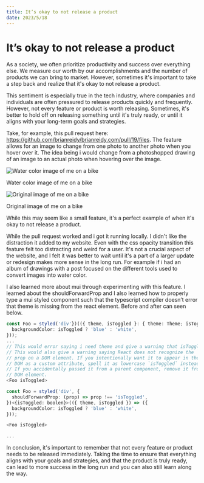 ```yaml
---
title: It’s okay to not release a product
date: 2023/5/18
---
```


# It’s okay to not release a product

As a society, we often prioritize productivity and success over everything else. We measure our worth by our accomplishments and the number of products we can bring to market. However, sometimes it's important to take a step back and realize that it's okay to not release a product.

This sentiment is especially true in the tech industry, where companies and individuals are often pressured to release products quickly and frequently. However, not every feature or product is worth releasing. Sometimes, it's better to hold off on releasing something until it's truly ready, or until it aligns with your long-term goals and strategies.

Take, for example, this pull request here: https://github.com/brianreidy/brianreidy.com/pull/19/files. The feature allows for an image to change from one photo to another photo when you hover over it. The idea being i would change from a photoshopped drawing of an image to an actual photo when hovering over the image.

![Water color image of me on a bike](/brianOnBikeWaterColor.jpeg)

Water color image of me on a bike

![Original image of me on a bike](/brianOnBikeOriginal.jpeg)

Original image of me on a bike

While this may seem like a small feature, it's a perfect example of when it's okay to not release a product.

While the pull request worked and i got it running locally. I didn't like the distraction it added to my website. Even with the css opacity transition this feature felt too distracting and weird for a user. It's not a crucial aspect of the website, and I felt it was better to wait until it's a part of a larger update or redesign makes more sense in the long run. For example if i had an album of drawings with a post focused on the different tools used to convert images into water color.

I also learned more about mui through experimenting with this feature. I learned about the shouldForwardProp and I also learned how to properly type a mui styled component such that the typescript compiler doesn’t error that theme is missing from the react element. Before and after can seen below.

```ts
const Foo = styled('div'})(({ theme, isToggled }: { theme: Theme; isToggled: boolean }) => ({
  backgroundColor: isToggled ? 'blue' : 'white',
}));
...
// This would error saying i need theme and give a warning that isToggled
// This would also give a warning saying React does not recognize the `isToggled`
// prop on a DOM element. If you intentionally want it to appear in the
// DOM as a custom attribute, spell it as lowercase `isToggled` instead.
// If you accidentally passed it from a parent component, remove it from the
// DOM element.
<Foo isToggled>
```

```ts
const Foo = styled('div', {
  shouldForwardProp: (prop) => prop !== 'isToggled',
})<{isToggled: boolen}>(({ theme, isToggled }) => ({
  backgroundColor: isToggled ? 'blue' : 'white',
}));

<Foo isToggled>

...
```

In conclusion, it's important to remember that not every feature or product needs to be released immediately. Taking the time to ensure that everything aligns with your goals and strategies, and that the product is truly ready, can lead to more success in the long run and you can also still learn along the way.
